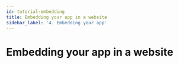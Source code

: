 ```yaml
---
id: tutorial-embedding
title: Embedding your app in a website
sidebar_label: '4. Embedding your app'
---
```


# Embedding your app in a website
